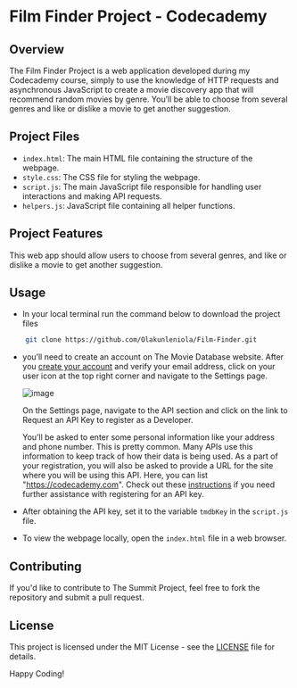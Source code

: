 #  Film Finder Project - Codecademy

## Overview


The Film Finder Project is a web application developed during my Codecademy course, simply to use the knowledge of HTTP requests and asynchronous JavaScript to create a movie discovery app that will recommend random movies by genre. You’ll be able to choose from several genres and like or dislike a movie to get another suggestion.

## Project Files

- `index.html`: The main HTML file containing the structure of the webpage.
- `style.css`: The CSS file for styling the webpage.
- `script.js`: The main JavaScript file responsible for handling user interactions and making API requests.
- `helpers.js`: JavaScript file containing all helper functions.

## Project Features

This web app should allow users to choose from several genres, and like or dislike a movie to get another suggestion.


## Usage
+ In your local terminal run the command below to download the project files

```bash
    git clone https://github.com/Olakunleniola/Film-Finder.git
```
+  you’ll need to create an account on The Movie Database website. After you [create your account](https://www.themoviedb.org/signup) and verify your email address, click on your user icon at the top right corner and navigate to the Settings page.

    ![image](https://static-assets.codecademy.com/Courses/Learn-JavaScript/requests/TMDB-Settings.png)

    On the Settings page, navigate to the API section and click on the link to Request an API Key to register as a Developer.

    You’ll be asked to enter some personal information like your address and phone number. This is pretty common. Many APIs use this information to keep track of how their data is being used. As a part of your registration, you will also be asked to provide a URL for the site where you will be using this API. Here, you can list "https://codecademy.com". Check out these [instructions](https://developers.themoviedb.org/3/getting-started/introduction) if you need further assistance with registering for an API key.

+ After obtaining the API key, set it to the variable `tmdbKey` in the `script.js` file.

- To view the webpage locally, open the `index.html` file in a web browser.

## Contributing

If you'd like to contribute to The Summit Project, feel free to fork the repository and submit a pull request.

## License

This project is licensed under the MIT License - see the [LICENSE]() file for details.

Happy Coding!

